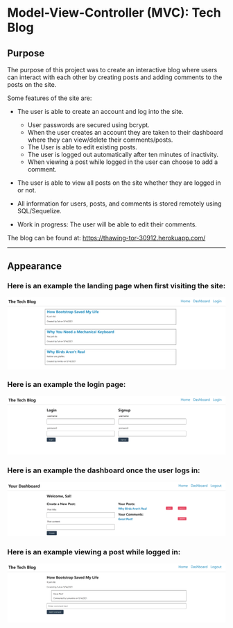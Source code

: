 # Model-View-Controller (MVC): Tech Blog

## Purpose

The purpose of this project was to create an interactive blog where users can interact with each other by creating posts and adding comments to the posts on the site.

Some features of the site are:

- The user is able to create an account and log into the site.
  - User passwords are secured using bcrypt.
  - When the user creates an account they are taken to their dashboard where they can view/delete their comments/posts.
  - The User is able to edit existing posts.
  - The user is logged out automatically after ten minutes of inactivity.
  - When viewing a post while logged in the user can choose to add a comment.
- The user is able to view all posts on the site whether they are logged in or not.
- All information for users, posts, and comments is stored remotely using SQL/Sequelize.

- Work in progress: The user will be able to edit their comments.

The blog can be found at: https://thawing-tor-30912.herokuapp.com/

---

## Appearance

### Here is an example the landing page when first visiting the site:

![Application image](./public/images/HomePageImage.png)

### Here is an example the login page:

![Application image](./public/images/LoginPageImage.png)

### Here is an example the dashboard once the user logs in:

![Application image](./public/images/DashboardPageImage.png)

### Here is an example viewing a post while logged in:

![Application image](./public/images/PostPageImage.png)
